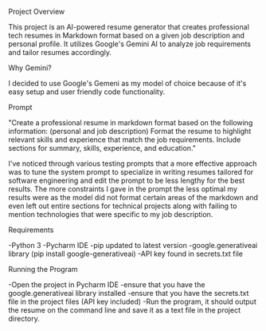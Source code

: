 Project Overview

This project is an AI-powered resume generator that creates professional tech resumes in Markdown format based on a given job description and personal profile. 
It utilizes Google's Gemini AI to analyze job requirements and tailor resumes accordingly.

Why Gemini?

I decided to use Google's Gemeni as my model of choice because of it's
easy setup and user friendly code functionality. 

Prompt

"Create a professional resume in markdown format based on the following information:
(personal and job description)
Format the resume to highlight relevant skills and experience that match the job requirements.
Include sections for summary, skills, experience, and education."

I've noticed through various testing prompts that a more effective approach was to tune the system prompt to specialize 
in writing resumes tailored for software engineering and edit the prompt to be less lengthy for the best results. 
The more constraints I gave in the prompt the less optimal my results were as the model did not format certain areas 
of the markdown and even left out entire sections for technical projects along with failing to mention technologies 
that were specific to my job description.


Requirements

-Python 3
-Pycharm IDE
-pip updated to latest version
-google.generativeai library (pip install google-generativeai)
-API key found in secrets.txt file

Running the Program

-Open the project in Pycharm IDE
-ensure that you have the google.generativeai library installed
-ensure that you have the secrets.txt file in the project files (API key included)
-Run the program, it should output the resume on the command line and save it as a text file in the project directory.
